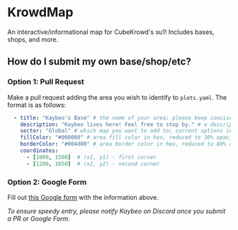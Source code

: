# KrowdMap

An interactive/informational map for CubeKrowd's su1! Includes bases, shops, and more.

## How do I submit my own base/shop/etc?

### Option 1: Pull Request

Make a pull request adding the area you wish to identify to `plots.yaml`. The format is as follows:

```yaml
  - title: "Kaybeo's Base" # the name of your area; please keep concise and distinct
    description: "Kaybeo lives here! Feel free to stop by." # a description of the area; try to keep <500 chars
    sector: "Global" # which map you want to add to; current options include "Global", "Shopping District", and "Spawn"
    fillColor: "#008000" # area fill color in hex, reduced to 30% opacity on the actual map
    borderColor: "#004d00" # area border color in hex, reduced to 80% opacity on the actual map
    coordinates:
      - [1000, 1500]  # (x1, y1) - first corner
      - [1200, 1650]  # (x2, y2) - second corner
```

### Option 2: Google Form

Fill out [this Google form](https://www.example.com) with the information above.

*To ensure speedy entry, please notify Kaybeo on Discord once you submit a PR or Google Form.*
